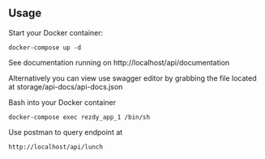 Usage
-----
Start your Docker container:

    docker-compose up -d

See documentation running  on http://localhost/api/documentation

Alternatively you can view use swagger editor by grabbing the file located at storage/api-docs/api-docs.json

Bash into your Docker container

    docker-compose exec rezdy_app_1 /bin/sh
    
Use postman to query endpoint at 
    
    http://localhost/api/lunch
